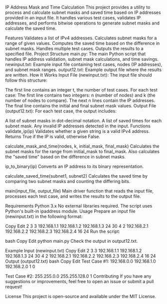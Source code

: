 IP Address Mask and Time Calculation
This project provides a utility to process and calculate subnet masks and saved time based on IP addresses provided in an input file. It handles various test cases, validates IP addresses, and performs bitwise operations to generate subnet masks and calculate the saved time.

Features
Validates a list of IPv4 addresses.
Calculates subnet masks for a range of given values.
Computes the saved time based on the difference in subnet masks.
Handles multiple test cases.
Outputs the results to a specified file.
Project Structure
main.py: The main Python script that handles IP address validation, subnet mask calculations, and time savings.
newinput.txt: Example input file containing test cases, nodes (IP addresses), and subnet mask ranges.
output12.txt: Example output file where the results are written.
How It Works
Input File (newinput.txt): The input file should follow this structure:

The first line contains an integer t, the number of test cases.
For each test case:
The first line contains two integers: n (number of nodes) and k (the number of nodes to compare).
The next n lines contain the IP addresses.
The final line contains the initial and final subnet mask values.
Output File (output12.txt): For each test case, the output includes:

A list of subnet masks in dot-decimal notation.
A list of saved times for each subnet mask.
Any invalid IP addresses detected in the input.
Functions
validate_ip(ip)
Validates whether a given string is a valid IPv4 address. Returns True if the IP is valid, otherwise False.

calculate_mask_and_time(nodes, k, initial_mask, final_mask)
Calculates the subnet masks for the range from initial_mask to final_mask. Also calculates the "saved time" based on the difference in subnet masks.

ip_to_binary(ip)
Converts an IP address to its binary representation.

calculate_saved_time(subnet1, subnet2)
Calculates the saved time by comparing two subnet masks and counting the differing bits.

main(input_file, output_file)
Main driver function that reads the input file, processes each test case, and writes the results to the output file.

Requirements
Python 3.x
No external libraries required. The script uses Python's built-in ipaddress module.
Usage
Prepare an input file (newinput.txt) in the following format:

Copy
Edit
2
3 3
192.168.1.1
192.168.1.2
192.168.1.3
24 30
4 2
192.168.2.1
192.168.2.2
192.168.2.3
192.168.2.4
16 24
Run the script:

bash
Copy
Edit
python main.py
Check the output in output12.txt.

Example
Input (newinput.txt)
Copy
Edit
2
3 3
192.168.1.1
192.168.1.2
192.168.1.3
24 30
4 2
192.168.2.1
192.168.2.2
192.168.2.3
192.168.2.4
16 24
Output (output12.txt)
bash
Copy
Edit
Test Case #1:
192.168.0.0
192.168.1.0
192.168.2.0
1
0

Test Case #2:
255.255.0.0
255.255.128.0
1
Contributing
If you have any suggestions or improvements, feel free to open an issue or submit a pull request!

License
This project is open-source and available under the MIT License.

